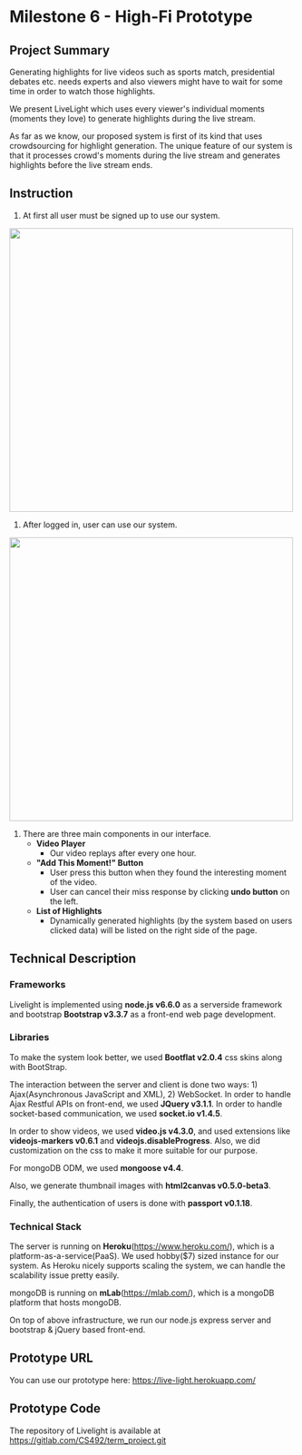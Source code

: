 # Milestone 6 - High-Fi Prototype

## Project Summary

Generating highlights for live videos such as sports match, presidential debates etc. needs experts and also viewers might have to wait for some time in order to watch those highlights.

We present LiveLight which uses every viewer's individual moments (moments they love) to generate highlights during the live stream.
 
As far as we know, our proposed system is first of its kind that uses crowdsourcing for highlight generation. The unique feature of our system is that it processes crowd's moments during the live stream and generates highlights before the live stream ends.

## Instruction

1. At first all user must be signed up to use our system.
<img src = "https://s3.ap-northeast-2.amazonaws.com/kaist-cs492-livelight/screenshot_06_01.png" width = 500>

1. After logged in, user can use our system.
<img src = "https://s3.ap-northeast-2.amazonaws.com/kaist-cs492-livelight/screenshot_06_02.png" width = 500>

1. There are three main components in our interface.
	* **Video Player**
		* Our video replays after every one hour.
	* 	**"Add This Moment!" Button**
		* User press this button when they found the interesting moment of the video.
		* User can cancel their miss response by clicking **undo button** on the left.
	* **List of Highlights**
		* Dynamically generated highlights (by the system based on users clicked data) will be listed on the right side of the page.


## Technical Description

### Frameworks

Livelight is implemented using **node.js v6.6.0** as a serverside framework and bootstrap **Bootstrap v3.3.7** as a front-end web page development.

### Libraries

To make the system look better, we used **Bootflat v2.0.4** css skins along with BootStrap.

The interaction between the server and client is done two ways: 1) Ajax(Asynchronous JavaScript and XML), 2) WebSocket. In order to handle Ajax Restful APIs on front-end, we used **JQuery v3.1.1**. In order to handle socket-based communication, we used **socket.io v1.4.5**.

In order to show videos, we used **video.js v4.3.0**, and used extensions like **videojs-markers v0.6.1** and **videojs.disableProgress**. Also, we did customization on the css to make it more suitable for our purpose.

For mongoDB ODM, we used **mongoose v4.4**. 

Also, we generate thumbnail images with **html2canvas v0.5.0-beta3**.

Finally, the authentication of users is done with **passport v0.1.18**.

### Technical Stack

The server is running on **Heroku**(https://www.heroku.com/), which is a platform-as-a-service(PaaS). We used hobby($7) sized instance for our system. As Heroku nicely supports scaling the system, we can handle the scalability issue pretty easily. 

mongoDB is running on **mLab**(https://mlab.com/), which is a mongoDB platform that hosts mongoDB.

On top of above infrastructure, we run our node.js express server and bootstrap & jQuery based front-end.

## Prototype URL

You can use our prototype here: https://live-light.herokuapp.com/

## Prototype Code

The repository of Livelight is available at https://gitlab.com/CS492/term_project.git
